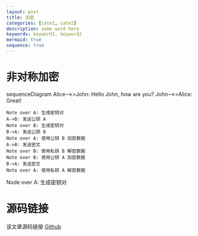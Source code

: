 ```yaml
---
layout: post
title: 加密
categories: [cate1, cate2]
description: some word here
keywords: keyword1, keyword2
mermaid: true
sequence: true
---
```


# 非对称加密

<div class="mermaid">
sequenceDiagram
    Alice-->>John: Hello John, how are you?
    John-->>Alice: Great!
</div>

```sequence
Note over A: 生成密钥对
A->B: 发送公钥 A
Note over B: 生成密钥对
B->A: 发送公钥 B
Note over A: 使用公钥 B 加密数据
A->B: 发送密文
Note over B: 使用私钥 B 解密数据
Note over B: 使用公钥 A 加密数据
B->A: 发送密文
Note over A: 使用私钥 A 解密数据
```

Node over A: 生成密钥对

# 源码链接
该文章源码链接 [Github](url)